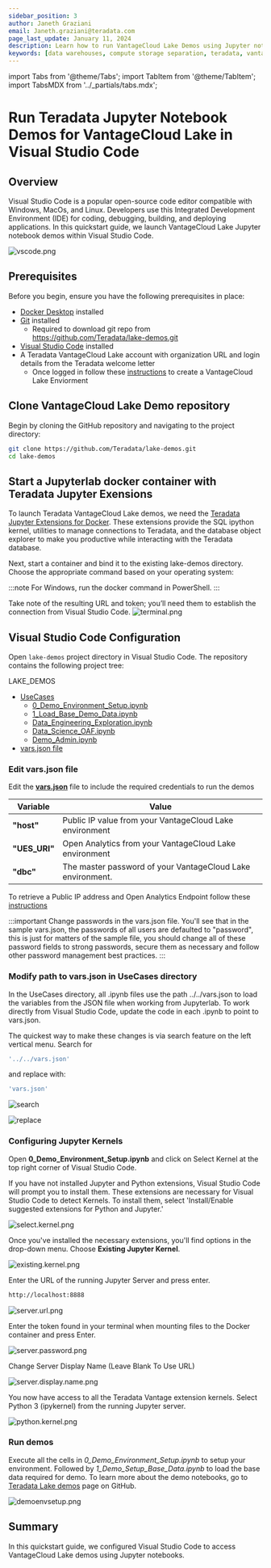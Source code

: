 ```yaml
---
sidebar_position: 3
author: Janeth Graziani
email: Janeth.graziani@teradata.com
page_last_update: January 11, 2024
description: Learn how to run VantageCloud Lake Demos using Jupyter notebooks in Visual Studio Code. 
keywords: [data warehouses, compute storage separation, teradata, vantage, cloud data platform, business intelligence, enterprise analytics, jupyter, teradatasql, ipython-sql, teradatasqlalchemy, vantagecloud, vantagecloud lake, public internet, visual studio code, IDE, data analytics, data science]
---
```


import Tabs from '@theme/Tabs';
import TabItem from '@theme/TabItem';
import TabsMDX from '../_partials/tabs.mdx';

# Run Teradata Jupyter Notebook Demos for VantageCloud Lake in Visual Studio Code

## Overview
Visual Studio Code is a popular open-source code editor compatible with Windows, MacOs, and Linux. Developers use this Integrated Development Environment (IDE) for coding, debugging, building, and deploying applications. In this quickstart guide, we launch VantageCloud Lake Jupyter notebook demos within Visual Studio Code. 

![vscode.png](./images/vantagecloud-lake-demos-visual-studio-code/vscode.png)

## Prerequisites
Before you begin, ensure you have the following prerequisites in place:

* [Docker Desktop](https://www.docker.com/products/docker-desktop) installed
* [Git](https://git-scm.com/book/en/v2/Getting-Started-Installing-Git) installed
  * Required to download git repo from https://github.com/Teradata/lake-demos.git
* [Visual Studio Code](https://code.visualstudio.com/download) installed
* A Teradata VantageCloud Lake account with organization URL and login details from the Teradata welcome letter
  * Once logged in follow these [instructions](getting-started-with-vantagecloud-lake.md#create-an-environment) to create a VantageCloud Lake Enviorment

## Clone VantageCloud Lake Demo repository 
Begin by cloning the GitHub repository and navigating to the project directory:

``` bash
git clone https://github.com/Teradata/lake-demos.git
cd lake-demos
```

## Start a Jupyterlab docker container with Teradata Jupyter Exensions
To launch Teradata VantageCloud Lake demos, we need the [Teradata Jupyter Extensions for Docker](https://hub.docker.com/r/teradata/jupyterlab-extensions). These extensions provide the SQL ipython kernel, utilities to manage connections to Teradata, and the database object explorer to make you productive while interacting with the Teradata database.   

Next, start a container and bind it to the existing lake-demos directory. Choose the appropriate command based on your operating system: 

:::note
For Windows, run the docker command in PowerShell.
:::


<TabsMDX />

 

Take note of the resulting URL and token; you’ll need them to establish the connection from Visual Studio Code.
![terminal.png](./images/vantagecloud-lake-demos-visual-studio-code/terminal.png)



## Visual Studio Code Configuration
Open `lake-demos` project directory in Visual Studio Code. The repository contains the following project tree: 

LAKE_DEMOS

* [UseCases](https://github.com/Teradata/lake-demos/tree/main/UseCases)
  * [0_Demo_Environment_Setup.ipynb](https://github.com/Teradata/lake-demos/blob/main/0_Demo_Environment_Setup.ipynb)
  * [1_Load_Base_Demo_Data.ipynb](https://github.com/Teradata/lake-demos/blob/main/1_Load_Base_Demo_Data.ipynb)
  * [Data_Engineering_Exploration.ipynb](https://github.com/Teradata/lake-demos/blob/main/Data_Engineering_Exploration.ipynb)
  * [Data_Science_OAF.ipynb](https://github.com/Teradata/lake-demos/blob/main/Data_Science_OAF.ipynb)
  * [Demo_Admin.ipynb](https://github.com/Teradata/lake-demos/blob/main/Demo_Admin.ipynb)
* [vars.json file](https://github.com/Teradata/lake-demos/blob/main/vars.json)




### Edit vars.json file 
Edit the [**vars.json**](https://github.com/Teradata/lake-demos/blob/main/vars.json) file to include the required credentials to run the demos 


| **Variable** | **Value** |
|--------------|-----------|
| **"host"**     | Public IP value from your VantageCloud Lake environment |
| **"UES_URI"**  | Open Analytics from your VantageCloud Lake environment |
| **"dbc"**      | The master password of your VantageCloud Lake environment. |



To retrieve a Public IP address and Open Analytics Endpoint follow these [instructions](getting-started-with-vantagecloud-lake.md#create-an-environment)

:::important
Change passwords in the vars.json file. You'll see that in the sample vars.json, the passwords of all users are defaulted to "password", this is just for matters of the sample file, you should change all of these password fields to strong passwords, secure them as necessary and follow other password management best practices.
:::

### Modify path to vars.json in UseCases directory

In the UseCases directory, all .ipynb files use the path ../../vars.json to load the variables from the JSON file when working from Jupyterlab. To work directly from Visual Studio Code, update the code in each .ipynb to point to vars.json.

The quickest way to make these changes is via search feature on the left vertical  menu. Search for 

```bash
'../../vars.json'
```

and replace with:

```bash
'vars.json'
```

![search](./images/vantagecloud-lake-demos-visual-studio-code/search.png)

![replace](./images/vantagecloud-lake-demos-visual-studio-code/replace.png)

### Configuring Jupyter Kernels
Open **0_Demo_Environment_Setup.ipynb** and click on Select Kernel at the top right corner of Visual Studio Code. 

If you have not installed Jupyter and Python extensions, Visual Studio Code will prompt you to install them. These extensions are necessary for Visual Studio Code to detect Kernels. To install them, select 'Install/Enable suggested extensions for Python and Jupyter.'

![select.kernel.png](./images/vantagecloud-lake-demos-visual-studio-code/select.kernel.png)

Once you've installed the necessary extensions, you'll find options in the drop-down menu. Choose **Existing Jupyter Kernel**.

![existing.kernel.png](./images/vantagecloud-lake-demos-visual-studio-code/existing.kernel.png)

Enter the URL of the running Jupyter Server and press enter.
```bash
http://localhost:8888
```
![server.url.png](./images/vantagecloud-lake-demos-visual-studio-code/server.url.png)

Enter the token found in your terminal when mounting files to the Docker container and press Enter.

![server.password.png](./images/vantagecloud-lake-demos-visual-studio-code/server.password.png)

Change Server Display Name (Leave Blank To Use URL)

![server.display.name.png](./images/vantagecloud-lake-demos-visual-studio-code/server.display.name.png)

You now have access to all the Teradata Vantage extension kernels. Select Python 3 (ipykernel) from the running Jupyter server.

![python.kernel.png](./images/vantagecloud-lake-demos-visual-studio-code/python.kernel.png)

### Run demos
Execute all the cells in *0_Demo_Environment_Setup.ipynb* to setup your environment. Followed by *1_Demo_Setup_Base_Data.ipynb* to load the base data required for demo.
To learn more about the demo notebooks, go to [Teradata Lake demos](https://github.com/Teradata/lake-demos) page on GitHub.

![demoenvsetup.png](./images/vantagecloud-lake-demos-visual-studio-code/demoenvsetup.png)

## Summary 
In this quickstart guide, we configured Visual Studio Code to access VantageCloud Lake demos using Jupyter notebooks. 
